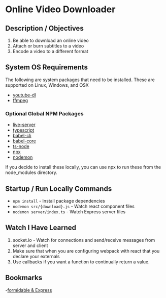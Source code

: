 # Online Video Downloader #
## Description / Objectives ##
1. Be able to download an online video
2. Attach or burn subtitles to a video
3. Encode a video to a different format

## System OS Requirements ##
The following are system packages that need to be installed. These are supported on Linux, Windows, and OSX
- [youtube-dl](https://ytdl-org.github.io/youtube-dl/download.html)
- [ffmpeg](https://ffmpeg.org/download.html)

### Optional Global NPM Packages ###
- [live-server](https://www.npmjs.com/package/live-server)
- [typescript](https://www.npmjs.com/package/typescript)
- [babel-cli](https://www.npmjs.com/package/babel-cli)
- [babel-core](https://www.npmjs.com/package/babel-core)
- [ts-node](https://www.npmjs.com/package/ts-node)
- [npx](https://www.npmjs.com/package/npx)
- [nodemon](https://www.npmjs.com/package/nodemon)

If you decide to install these locally, you can use npx to run these from the node_modules directory. 

## Startup / Run Locally Commands ##
- `npm install`                 - Install package dependencies
- `nodemon src/{download}.js`   - Watch react component files
- `nodemon server/index.ts`     - Watch Express server files 

## Watch I Have Learned ##
1. socket.io - Watch for connections and send/receive messages from server and client
2. Make sure that when you are configuring webpack with react that you declare your externals
3. Use callbacks if you want a function to continually return a value. 

## Bookmarks ##
-[formidable & Express](https://shiya.io/simple-file-upload-with-express-js-and-formidable-in-node-js/)




